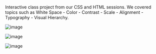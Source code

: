 Interactive class project from our CSS and HTML sessions. We covered topics such as White Space - Color - Contrast - Scale - Alignment - Typography - Visual Hierarchy.

![image](https://github.com/user-attachments/assets/40bb65b2-354e-4a65-a148-c855a629e244)

![image](https://github.com/user-attachments/assets/361175f0-9e2d-48df-b28a-120fe44ae3aa)

![image](https://github.com/user-attachments/assets/c2f37d86-4e33-43ce-bf73-9c0b4279da81)
